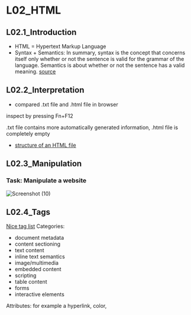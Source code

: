 # L02_HTML

## L02.1_Introduction
- HTML = Hypertext Markup Language
- Syntax + Semantics: In summary, syntax is the concept that concerns itself only whether or not the sentence is valid for the grammar of the language. Semantics is about whether or not the sentence has a valid meaning. [source](https://stackoverflow.com/questions/17930267/what-is-the-difference-between-syntax-and-semantics-in-programming-languages)

## L02.2_Interpretation
- compared .txt file and .html file in browser

inspect by pressing Fn+F12

.txt file contains more automatically generated information, .html file is completely empty
- [structure of an HTML file](https://github.com/jwernerr/Code1/blob/main/htmlstruct.html)

## L02.3_Manipulation
### Task: Manipulate a website
![Screenshot (10)](https://github.com/jwernerr/Code1/assets/173051010/b70c7d47-cbb6-4afb-a4ff-be360482484f)

## L02.4_Tags
[Nice tag list](https://www.w3schools.com/TAGs/)
Categories:
- document metadata
- content sectioning
- text content
- inline text semantics
- image/multimedia
- embedded content
- scripting
- table content
- forms
- interactive elements

Attributes:
for example a hyperlink, color, 

